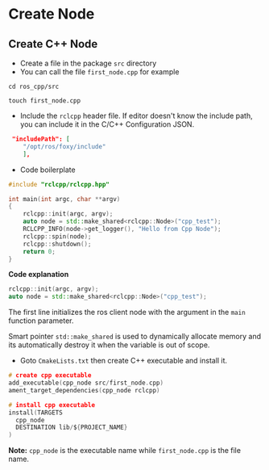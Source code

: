 # Create Node

## Create C++ Node

* Create a file in the package `src` directory
* You can call the file `first_node.cpp` for example
```
cd ros_cpp/src

touch first_node.cpp
```
* Include the `rclcpp` header file. If editor doesn't know the include path, you can include it in the C/C++ Configuration JSON.
```JSON
 "includePath": [
    "/opt/ros/foxy/include"
    ],
```

* Code boilerplate
```c++
#include "rclcpp/rclcpp.hpp"

int main(int argc, char **argv)
{
    rclcpp::init(argc, argv);
    auto node = std::make_shared<rclcpp::Node>("cpp_test");
    RCLCPP_INFO(node->get_logger(), "Hello from Cpp Node");
    rclcpp::spin(node);
    rclcpp::shutdown();
    return 0;
}
```

**Code explanation**
```c++
rclcpp::init(argc, argv);
auto node = std::make_shared<rclcpp::Node>("cpp_test");
```

The first line initializes the ros client node with the argument in the `main` function parameter.

Smart pointer `std::make_shared` is used to dynamically allocate memory and its automatically destroy it when the variable is out of scope. 


* Goto `CmakeLists.txt` then create C++ executable and install it.
```c
# create cpp executable
add_executable(cpp_node src/first_node.cpp)
ament_target_dependencies(cpp_node rclcpp)

# install cpp executable
install(TARGETS
  cpp_node
  DESTINATION lib/${PROJECT_NAME}
)
```

**Note:** `cpp_node` is the executable name while `first_node.cpp` is the file name. 